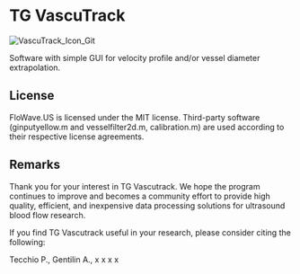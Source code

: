 # TG VascuTrack
![VascuTrack_Icon_Git](https://github.com/PaulT95/TG_VascuTrack/assets/73119114/5431e9a6-67db-4953-962a-252cc5caa28f)

Software with simple GUI for velocity profile and/or vessel diameter extrapolation.

## License
FloWave.US is licensed under the MIT license.
Third-party software (ginputyellow.m and vesselfilter2d.m, calibration.m) are used according to their respective license agreements.

## Remarks
Thank you for your interest in TG Vascutrack. We hope the program continues to improve and becomes a community effort to provide high quality, efficient, and inexpensive data processing solutions for ultrasound blood flow research.

If you find TG Vascutrack useful in your research, please consider citing the following:

Tecchio P., Gentilin A., x x x x
